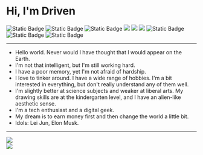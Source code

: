 # Hi, I'm Driven

<span > 
  <img alt="Static Badge" src="https://img.shields.io/badge/Vue-%2342b883?style=flat-square&logo=vuedotjs&logoColor=%23fff"> 
<img alt="Static Badge" src="https://img.shields.io/badge/React-%23007ACC?style=flat-square&logo=React&logoColor=%23fff"> 
<img alt="Static Badge" src="https://img.shields.io/badge/Node-%23417E38?style=flat-square&logo=nodedotjs&logoColor=%23fff"> 
  <img src="https://img.shields.io/badge/-JavaScript-F7DF1E?style=flat-square&logo=javascript&logoColor=white" /> 
  <img src="https://img.shields.io/badge/-HTML5-E34F26?style=flat-square&logo=html5&logoColor=white" /> 
  <img src="https://img.shields.io/badge/-CSS3-1572B6?style=flat-square&logo=css3" /> 
  <!-- <img alt="Static Badge" src="https://img.shields.io/badge/Webpack-%230072b3?style=flat-square&logo=webpack&logoColor=%23fff">  -->
  <img alt="Static Badge" src="https://img.shields.io/badge/Vite-%239a60fe?style=flat-square&logo=vite&logoColor=%23fff"> 
  <img alt="Static Badge" src="https://img.shields.io/badge/Sass-%23c66394?style=flat-square&logo=Sass&logoColor=%23fff"> 
 
  <img alt="Static Badge" src="https://img.shields.io/badge/Git-F05032?style=flat-square&logo=Git&logoColor=white">  
</span>

---

- Hello world. Never would I have thought that I would appear on the Earth.
- I'm not that intelligent, but I'm still working hard. 
- I have a poor memory, yet I'm not afraid of hardship.
- I love to tinker around. I have a wide range of hobbies. I'm a bit interested in everything, but don't really understand any of them well.
- I'm slightly better at science subjects and weaker at liberal arts. My drawing skills are at the kindergarten level, and I have an alien-like aesthetic sense.
- I'm a tech enthusiast and a digital geek.
- My dream is to earn money first and then change the world a little bit.
- Idols: Lei Jun, Elon Musk. 

---
<div align="left">
  <img src="https://github-readme-stats.vercel.app/api?username=yuan3721&show_icons=true&theme=highcontrast" /> 
</div>


<div align="left">
  <img src="https://github-readme-stats.vercel.app/api/top-langs/?username=yuan3721&layout=compact&langs_count=4&text_color=fff&icon_color=fff&theme=highcontrast" />
</div>



<!-- <div align="left">
  <a href="https://yuan3721.github.io/">
    <img src="https://readme-typing-svg.demolab.com?font=Fira+Code&pause=1000&color=024EF7&width=435&lines=Love and Peace！;爱与和平！&center=true&size=27" alt="Typing SVG" />
  </a>
</div> -->
